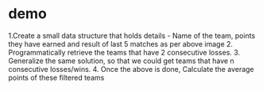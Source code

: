 # demo
1.Create a small data structure that holds details - Name of the team, points they have earned and result of last 5 matches as per above image 2. Programmatically retrieve the teams that have 2 consecutive losses. 3. Generalize the same solution, so that we could get teams that have n consecutive losses/wins. 4. Once the above is done, Calculate the average points of these filtered teams
